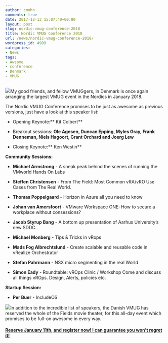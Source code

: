 ```yaml
---
author: cmohn
comments: true
date: 2017-12-13 15:07:40+00:00
layout: post
slug: nordic-vmug-conference-2018
title: Nordic VMUG Conference 2018
url: /news/nordic-vmug-conference-2018/
wordpress_id: 4909
categories:
- News
tags:
- Awsome
- conference
- Denmark
- VMUG
---
```


![](http://vninja.net/wordpress/wp-content/uploads/2015/02/nmqqcqrf.jpg-300x257.png)My good friends, and fellow VMUGgers, in Denmark is once again arranging the largest VMUG event in the Nordics in January 2018.

The Nordic VMUG Conference promises to be just as awesome as previous versions, just have a look at this speaker list:




    
  * Opening Keynote:** Kit Colbert**

    
  * Breakout sessions: **Ole Agesen, Duncan Epping, Myles Gray, Frank Denneman, Niels Hagoort, Grant Orchard **and** Joerg Lew**

    
  * Closing Keynote:** Ken Westin**



**Community Sessions:**




    
  * **Michael Armstrong** - A sneak peak behind the scenes of running the VMworld Hands On Labs

    
  * **Steffen Christensen** - From The Field: Most Common vRA/vRO Use Cases from The Real World.

    
  * **Thomas Poppelgaard** - Horizon in Azure all you need to know

    
  * **Johan van Amersfoort** - VMware Workspace ONE: How to secure a workplace without consessions?

    
  * **Jacob Styrup Bang** - A bottom up presentation of Aarhus University’s new SDDC.

    
  * **Michael Monberg** - Tips & Tricks in vRops

    
  * **Mads Fog Albrechtslund** - Create scalable and reusable code in vRealize Orchestrator

    
  * **Stefan Pahrmann** - NSX micro segmenting in the real World

    
  * **Simon Eady** - Roundtable: vROps Clinic / Workshop
Come and discuss all things vROps. Design, Alerts, policies etc.



**Startup Session:**




    
  * **Per Buer** - IncludeOS



![](http://vninja.net/wordpress/wp-content/uploads/2017/12/fields2-300x188.jpg)In addition to the incredible list of speakers, the Danish VMUG has reserved the whole of the Fields movie theater, for this all-day event which promises to be full-on awesome in every way.



#### [**Reserve January 11th, and register now! I can guarantee you won't regret it!**](http://community.vmug.com/communities/community-home?CommunityKey=e6787c85-03f3-4ff0-9f1b-d0dfccd98381)
